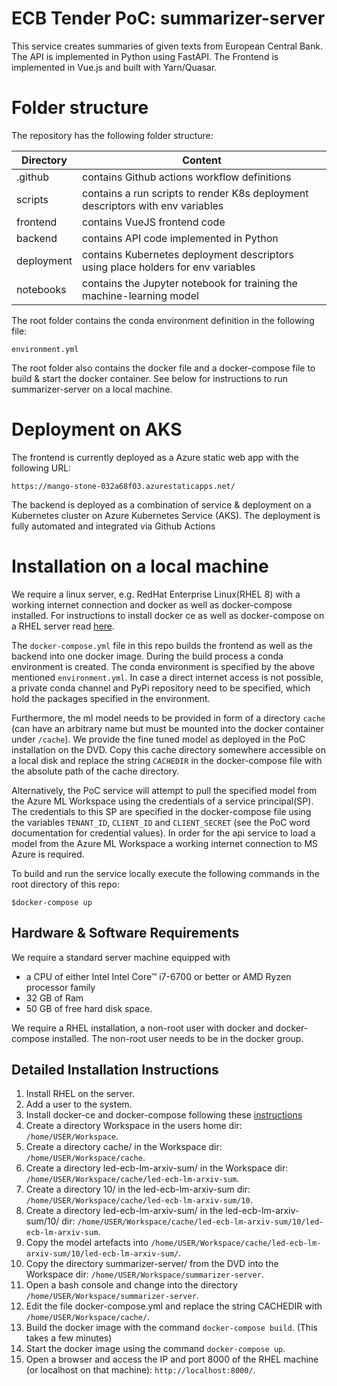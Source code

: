 # ECB Tender PoC: summarizer-server

This service creates summaries of given texts from European Central Bank. The API is implemented in Python using FastAPI. 
The Frontend is implemented in Vue.js and built with Yarn/Quasar.  

# Folder structure
The repository has the following folder structure: 

| Directory    | Content                                                                          |
|--------------|----------------------------------------------------------------------------------|
| .github      | contains Github actions workflow definitions                                     |
| scripts      | contains a run scripts to render K8s deployment descriptors with env variables   |
| frontend     | contains VueJS frontend code                                                     |
| backend      | contains API code implemented in Python                                          |
| deployment   | contains Kubernetes deployment descriptors using place holders for env variables |
| notebooks    | contains the Jupyter notebook for training the machine-learning model            |

The root folder contains the conda environment definition in the following file: 

``environment.yml``

The root folder also contains the docker file and a docker-compose file to build & start the docker container. See 
below for instructions to run summarizer-server on a local machine. 

# Deployment on AKS

The frontend is currently deployed as a Azure static web app with the following URL:

``https://mango-stone-032a68f03.azurestaticapps.net/``

The backend is deployed as a combination of service & deployment on a Kubernetes cluster on 
Azure Kubernetes Service (AKS). The deployment is fully automated and integrated via Github Actions

# Installation on a local machine

We require a linux server, e.g. RedHat Enterprise Linux(RHEL 8) with a working internet connection and docker as well 
as docker-compose installed. For instructions to install docker ce as well as docker-compose on a RHEL server read 
[here](https://computingforgeeks.com/install-docker-and-docker-compose-on-rhel-8-centos-8/). 

The `docker-compose.yml` file in this repo builds the frontend as well as the backend into one docker image. During the 
build process a conda environment is created. The conda environment is specified by the above mentioned `environment.yml`. 
In case a direct internet access is not possible, a private conda channel and PyPi repository need to be specified, which 
hold the packages specified in the environment. 

Furthermore, the ml model needs to be provided in form of a directory `cache` (can have an arbitrary name but must be 
mounted into the docker container under `/cache`). We provide the fine tuned model as deployed in the PoC installation on 
the DVD. Copy this cache directory somewhere accessible on a local disk and replace the string `CACHEDIR` in the docker-compose 
file with the absolute path of the cache directory. 

Alternatively, the PoC service will attempt to pull the specified model from the Azure ML Workspace using the credentials 
of a service principal(SP). The credentials to this SP are specified in the docker-compose file using the variables 
`TENANT_ID`, `CLIENT_ID` and `CLIENT_SECRET` (see the PoC word documentation for credential values). In order for the api 
service to load a model from the Azure ML Workspace a working internet connection to MS Azure is required.

To build and run the service locally execute the following commands in the root directory of this repo:

```$docker-compose up```

## Hardware & Software Requirements

We require a standard server machine equipped with 
- a CPU of either Intel Intel Core™ i7-6700 or better or AMD Ryzen processor family
- 32 GB of Ram
- 50 GB of free hard disk space. 

We require a RHEL installation, a non-root user with docker and docker-compose installed. The non-root user needs to 
be in the docker group. 

## Detailed Installation Instructions

1. Install RHEL on the server. 
2. Add a user to the system. 
3. Install docker-ce and docker-compose following these [instructions](https://computingforgeeks.com/install-docker-and-docker-compose-on-rhel-8-centos-8/)
4. Create a directory Workspace in the users home dir: ``/home/USER/Workspace``.
5. Create a directory cache/ in the Workspace dir: ``/home/USER/Workspace/cache``.
6. Create a directory led-ecb-lm-arxiv-sum/ in the Workspace dir: ``/home/USER/Workspace/cache/led-ecb-lm-arxiv-sum``.
7. Create a directory 10/ in the led-ecb-lm-arxiv-sum dir: ``/home/USER/Workspace/cache/led-ecb-lm-arxiv-sum/10``.
8. Create a directory led-ecb-lm-arxiv-sum/ in the led-ecb-lm-arxiv-sum/10/ dir: ``/home/USER/Workspace/cache/led-ecb-lm-arxiv-sum/10/led-ecb-lm-arxiv-sum``.
9. Copy the model artefacts into ``/home/USER/Workspace/cache/led-ecb-lm-arxiv-sum/10/led-ecb-lm-arxiv-sum/``.
10. Copy the directory summarizer-server/ from the DVD into the Workspace dir: ``/home/USER/Workspace/summarizer-server``.
11. Open a bash console and change into the directory ``/home/USER/Workspace/summarizer-server``.
12. Edit the file docker-compose.yml and replace the string CACHEDIR with ``/home/USER/Workspace/cache/``.
13. Build the docker image with the command ``docker-compose build``. (This takes a few minutes)
14. Start the docker image using the command ``docker-compose up``. 
15. Open a browser and access the IP and port 8000 of the RHEL machine (or localhost on that machine): ``http://localhost:8000/``.

